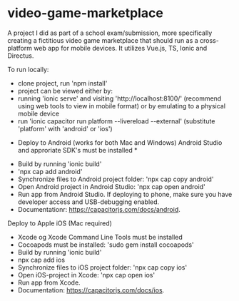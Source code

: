 # video-game-marketplace

A project I did as part of a school exam/submission, more specifically creating a fictitious video game marketplace that should run as a cross-platform web app for mobile devices.
It utilizes Vue.js, TS, Ionic and Directus.

To run locally:

- clone project, run 'npm install'
- project can be viewed either by:
- running 'ionic serve' and visiting 'http://localhost:8100/' (recommend using web tools to view in mobile format)
  or by emulating to a physical mobile device
- run 'ionic capacitor run platform --livereload --external' (substitute 'platform' with 'android' or 'ios')

* Deploy to Android (works for both Mac and Windows) Android Studio and approriate SDK's must be installed *

- Build by running 'ionic build'
- 'npx cap add android'
- Synchronize files to Android project folder: 'npx cap copy android'
- Open Android project in Android Studio: 'npx cap open android'
- Run app from Android Studio. If deploying to phone, make sure you have developer access and USB-debugging enabled.
- Documentationr: https://capacitorjs.com/docs/android. 

Deploy to Apple iOS (Mac required)

- Xcode og Xcode Command Line Tools must be installed
- Cocoapods must be installed: 'sudo gem install cocoapods'
- Build by running 'ionic build'
- npx cap add ios
- Synchronize files to iOS project folder: 'npx cap copy ios'
- Open iOS-project in Xcode: 'npx cap open ios'
- Run app from Xcode.
- Documentation: https://capacitorjs.com/docs/ios. 
